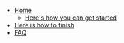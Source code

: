 - [Home](/)
  - [Here's how you can get started](/get-started)
- [Here is how to finish](/GettingFinshed)
- [FAQ](/FAQ)

